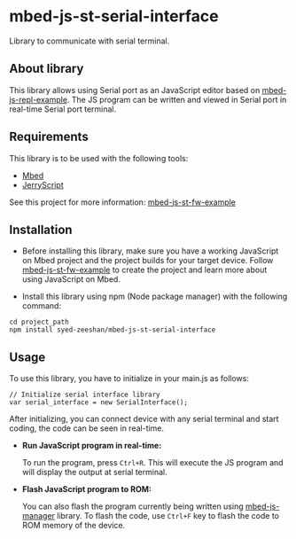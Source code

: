 # mbed-js-st-serial-interface
Library to communicate with serial terminal.

## About library
This library allows using Serial port as an JavaScript editor based on [mbed-js-repl-example](https://github.com/ARMmbed/mbed-js-repl-example). The JS program can be written and viewed in Serial port in real-time Serial port terminal. 

## Requirements
This library is to be used with the following tools:
* [Mbed](https://www.mbed.com/en/platform/mbed-os/)
* [JerryScript](https://github.com/jerryscript-project/jerryscript)

See this project for more information: [mbed-js-st-fw-example](https://github.com/ARMmbed/mbed-js-st-fw-example)

## Installation
* Before installing this library, make sure you have a working JavaScript on Mbed project and the project builds for your target device.
Follow [mbed-js-st-fw-example](https://github.com/ARMmbed/mbed-js-st-fw-example) to create the project and learn more about using JavaScript on Mbed.

* Install this library using npm (Node package manager) with the following command:
```
cd project_path
npm install syed-zeeshan/mbed-js-st-serial-interface
```

## Usage
To use this library, you have to initialize in your main.js as follows:
```
// Initialize serial interface library
var serial_interface = new SerialInterface();

```
After initializing, you can connect device with any serial terminal and start coding, the code can be seen in real-time.

* __Run JavaScript program in real-time:__

    To run the program, press `Ctrl+R`. This will execute the JS program and will display the output at serial terminal.

* __Flash JavaScript program to ROM:__

    You can also flash the program currently being written using [mbed-js-manager](https://github.com/syed-zeeshan/mbed-js-manager) library. To flash the code, use `Ctrl+F` key to flash the code to ROM memory of the device.

